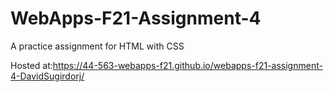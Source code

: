 # WebApps-F21-Assignment-4

A practice assignment for HTML with CSS

Hosted at:https://44-563-webapps-f21.github.io/webapps-f21-assignment-4-DavidSugirdorj/

